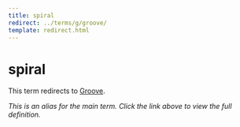 ```yaml
---
title: spiral
redirect: ../terms/g/groove/
template: redirect.html
---
```


# spiral

This term redirects to [Groove](../terms/g/groove/).

*This is an alias for the main term. Click the link above to view the full definition.*
